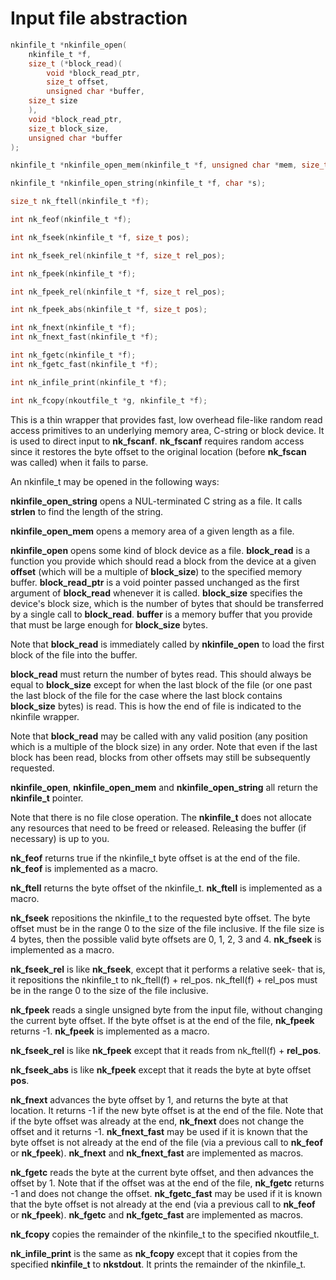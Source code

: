 # Input file abstraction

```c
nkinfile_t *nkinfile_open(
    nkinfile_t *f,
    size_t (*block_read)(
        void *block_read_ptr,
        size_t offset,
        unsigned char *buffer,
	size_t size
    ),
    void *block_read_ptr,
    size_t block_size,
    unsigned char *buffer
);

nkinfile_t *nkinfile_open_mem(nkinfile_t *f, unsigned char *mem, size_t size);

nkinfile_t *nkinfile_open_string(nkinfile_t *f, char *s);

size_t nk_ftell(nkinfile_t *f);

int nk_feof(nkinfile_t *f);

int nk_fseek(nkinfile_t *f, size_t pos);

int nk_fseek_rel(nkinfile_t *f, size_t rel_pos);

int nk_fpeek(nkinfile_t *f);

int nk_fpeek_rel(nkinfile_t *f, size_t rel_pos);

int nk_fpeek_abs(nkinfile_t *f, size_t pos);

int nk_fnext(nkinfile_t *f);
int nk_fnext_fast(nkinfile_t *f);

int nk_fgetc(nkinfile_t *f);
int nk_fgetc_fast(nkinfile_t *f);

int nk_infile_print(nkinfile_t *f);

int nk_fcopy(nkoutfile_t *g, nkinfile_t *f);
```

This is a thin wrapper that provides fast, low overhead file-like random
read access primitives to an underlying memory area, C-string or block
device.  It is used to direct input to __nk_fscanf__.  __nk_fscanf__
requires random access since it restores the byte offset to the original
location (before __nk_fscan__ was called) when it fails to parse.

An nkinfile_t may be opened in the following ways:

__nkinfile_open_string__ opens a NUL-terminated C string as a file.  It
calls __strlen__ to find the length of the string.

__nkinfile_open_mem__ opens a memory area of a given length as a file.

__nkinfile_open__ opens some kind of block device as a file.  __block_read__
is a function you provide which should read a block from the device at a
given __offset__ (which will be a multiple of __block_size__) to the
specified memory buffer.  __block_read_ptr__ is a void pointer passed
unchanged as the first argument of __block_read__ whenever it is called. 
__block_size__ specifies the device's block size, which is the number of
bytes that should be transferred by a single call to __block_read__. 
__buffer__ is a memory buffer that you provide that must be large enough
for __block_size__ bytes.

Note that __block_read__ is immediately called by __nkinfile_open__ to load
the first block of the file into the buffer.

__block_read__ must return the number of bytes read.  This should always be
equal to __block_size__ except for when the last block of the file (or one
past the last block of the file for the case where the last block contains
__block_size__ bytes) is read.  This is how the end of file is indicated to
the nkinfile wrapper.

Note that __block_read__ may be called with any valid position (any position
which is a multiple of the block size) in any order.  Note that even if the
last block has been read, blocks from other offsets may still be
subsequently requested.

__nkinfile_open__, __nkinfile_open_mem__ and __nkinfile_open_string__ all
return the __nkinfile_t__ pointer.

Note that there is no file close operation.  The __nkinfile_t__ does not
allocate any resources that need to be freed or released.  Releasing the
buffer (if necessary) is up to you.

__nk_feof__ returns true if the nkinfile_t byte offset is at the end of the
file.  __nk_feof__ is implemented as a macro.

__nk_ftell__ returns the byte offset of the nkinfile_t.  __nk_ftell__ is
implemented as a macro.

__nk_fseek__ repositions the nkinfile_t to the requested byte offset.  The
byte offset must be in the range 0 to the size of the file inclusive.  If
the file size is 4 bytes, then the possible valid byte offsets are 0, 1, 2,
3 and 4.  __nk_fseek__ is implemented as a macro.

__nk_fseek_rel__ is like __nk_fseek__, except that it performs a relative
seek- that is, it repositions the nkinfile_t to nk_ftell(f) + rel_pos. 
nk_ftell(f) + rel_pos must be in the range 0 to the size of the file
inclusive.

__nk_fpeek__ reads a single unsigned byte from the input file, without
changing the current byte offset.  If the byte offset is at the end of the
file, __nk_fpeek__ returns -1.  __nk_fpeek__ is implemented as a macro.

__nk_fseek_rel__ is like __nk_fpeek__ except that it reads from nk_ftell(f) + __rel_pos__.

__nk_fseek_abs__ is like __nk_fpeek__ except that it reads the byte at byte
offset __pos__.

__nk_fnext__ advances the byte offset by 1, and returns the byte at that
location.  It returns -1 if the new byte offset is at the end of the file. 
Note that if the byte offset was already at the end, __nk_fnext__ does not
change the offset and it returns -1.  __nk_fnext_fast__ may be used if it is
known that the byte offset is not already at the end of the file (via a
previous call to __nk_feof__ or __nk_fpeek__).  __nk_fnext__ and
__nk_fnext_fast__ are implemented as macros.

__nk_fgetc__ reads the byte at the current byte offset, and then advances
the offset by 1.  Note that if the offset was at the end of the file,
__nk_fgetc__ returns -1 and does not change the offset.  __nk_fgetc_fast__
may be used if it is known that the byte offset is not already at the end
(via a previous call to __nk_feof__ or __nk_fpeek__).  __nk_fgetc__ and
__nk_fgetc_fast__ are implemented as macros.

__nk_fcopy__ copies the remainder of the nkinfile_t to the specified
nkoutfile_t.

__nk_infile_print__ is the same as __nk_fcopy__ except that it copies from
the specified __nkinfile_t__ to __nkstdout__.  It prints the remainder of the
nkinfile_t.
